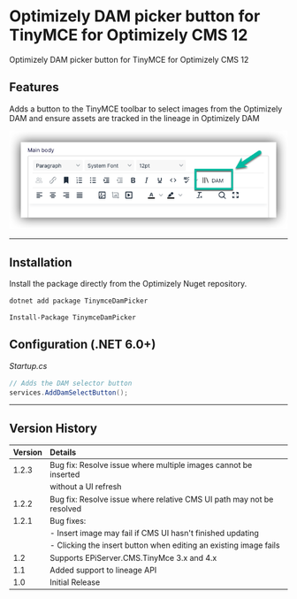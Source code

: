 # Optimizely DAM picker button for TinyMCE for Optimizely CMS 12

Optimizely DAM picker button for TinyMCE for Optimizely CMS 12

## Features

Adds a button to the TinyMCE toolbar to select images from the Optimizely DAM and ensure assets are tracked in the lineage in Optimizely DAM

![Visual Compare mode for Optimizely CMS](/docs/tinymce-dam-picker-button.png?raw=true)

----

## Installation

Install the package directly from the Optimizely Nuget repository.

``` 
dotnet add package TinymceDamPicker
```
```
Install-Package TinymceDamPicker
```

## Configuration (.NET 6.0+)

*Startup.cs*
``` c#
// Adds the DAM selector button
services.AddDamSelectButton();
```
 ---
 ## Version History

 | Version | Details                                                               |
 |:--------|:----------------------------------------------------------------------|
 | 1.2.3   | Bug fix: Resolve issue where multiple images cannot be inserted       | 
 |         | without a UI refresh                                                 |
 | 1.2.2   | Bug fix: Resolve issue where relative CMS UI path may not be resolved |
 | 1.2.1   | Bug fixes:                                                            |
 |         | - Insert image may fail if CMS UI hasn't finished updating            |
 |         | - Clicking the insert button when editing an existing image fails     |
 | 1.2     | Supports EPiServer.CMS.TinyMce 3.x and 4.x                            |
 | 1.1     | Added support to lineage API                                          |
 | 1.0     | Initial Release                                                       |
